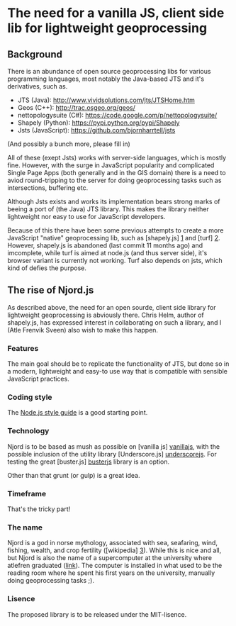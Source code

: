 The need for a vanilla JS, client side lib for lightweight geoprocessing
========================================================================

Background
----------

There is an abundance of open source geoprocessing libs for various programming languages, most notably the Java-based JTS and it's derivatives, such as.

- JTS (Java): <http://www.vividsolutions.com/jts/JTSHome.htm>
- Geos (C++): <http://trac.osgeo.org/geos/>
- nettopologysuite (C#): <https://code.google.com/p/nettopologysuite/>
- Shapely (Python): <https://pypi.python.org/pypi/Shapely>
- Jsts (JavaScript): <https://github.com/bjornharrtell/jsts>

(And possibly a bunch more, please fill in)

All of these (exept Jsts) works with server-side languages, which is mostly fine. However, with the surge in JavaScript popularity and complicated Single Page Apps (both generally and in the GIS domain) there is a need to aviod round-tripping to the server for doing geoprocessing tasks such as intersections, buffering etc.

Although Jsts exists and works its implementation bears strong marks of beeing a port of (the Java) JTS library. This makes the library neither lightweight nor easy to use for JavaScript developers. 

Because of this there have been some previous attempts to create a more JavaScript "native" geoprocessing lib, such as [shapely.js] [1] and [turf] [2]. However, shapely.js is abandoned (last commit 11 months ago) and imcomplete, while turf is aimed at node.js (and thus server side), it's browser variant is currently not working. Turf also depends on jsts, which kind of defies the purpose.

[1]: https://github.com/chelm/shapely.js/
[2]: https://github.com/morganherlocker/turf


The rise of Njord.js
--------------------

As described above, the need for an open sourde, client side library for lightweight geoprocessing is abviously there. Chris Helm, author of shapely.js, has expressed interest in collaborating on such a library, and I (Atle Frenvik Sveen) also wish to make this happen.

### Features
The main goal should be to replicate the functionality of JTS, but done so in a modern, lightweight and easy-to use way that is compatible with sensible JavaScript practices. 

### Coding style
The [Node.js style guide][nodestyle] is a good starting point.

[nodestyle]: https://github.com/felixge/node-style-guide

### Technology
Njord is to be based as mush as possible on [vanilla js] [vanillajs], with the possible inclusion of the utility library [Underscore.js] [underscorejs]. For testing the great [buster.js] [busterjs] library is an option. 

Other than that grunt (or gulp) is a great idea.


[vanillajs]: http://vanilla-js.com/
[underscorejs]: http://underscorejs.org
[busterjs]: http://docs.busterjs.org/en/latest/


### Timeframe
That's the tricky part!

### The name
Njord is a god in norse mythology, associated with sea, seafaring, wind, fishing, wealth, and crop fertility ([wikipedia] [3]). While this is nice and all, but Njord is also the name of a supercomputer at the university where atlefren graduated ([link][4]). The computer is installed in what used to be the reading room where he spent his first years on the university, manually doing geoprocessing tasks ;).

[3]: http://en.wikipedia.org/wiki/Nj%C3%B6r%C3%B0r
[4]: http://www.ntnu.edu/research/labs/supercomputing

### Lisence
The proposed library is to be released under the MIT-lisence.




